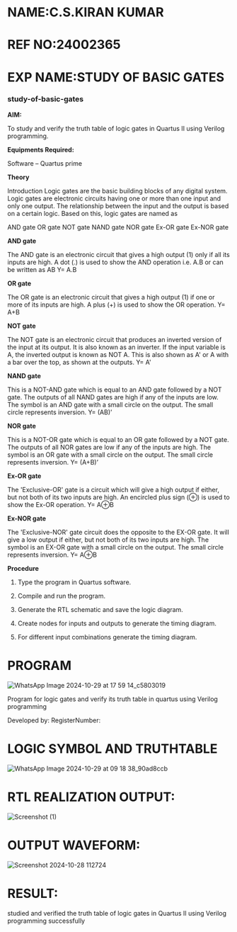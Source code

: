 # NAME:C.S.KIRAN KUMAR 
# REF NO:24002365
# EXP NAME:STUDY OF BASIC GATES


### study-of-basic-gates

**AIM:** 

To study and verify the truth table of logic gates in Quartus II using Verilog programming.

**Equipments Required:**

Software – Quartus prime 

**Theory**

Introduction Logic gates are the basic building blocks of any digital system. Logic gates are electronic circuits having one or more than one input and only one output. The relationship between the input and the output is based on a certain logic. Based on this, logic gates are named as

AND gate OR gate NOT gate NAND gate NOR gate Ex-OR gate Ex-NOR gate

**AND gate**

The AND gate is an electronic circuit that gives a high output (1) only if all its inputs are high. A dot (.) is used to show the AND operation i.e. A.B or can be written as AB
Y= A.B

**OR gate** 

The OR gate is an electronic circuit that gives a high output (1) if one or more of its inputs are high. A plus (+) is used to show the OR operation.
Y= A+B

**NOT gate**

The NOT gate is an electronic circuit that produces an inverted version of the input at its output. It is also known as an inverter. If the input variable is A, the inverted output is known as NOT A. This is also shown as A' or A with a bar over the top, as shown at the outputs.
Y= A'

**NAND gate**

This is a NOT-AND gate which is equal to an AND gate followed by a NOT gate. The outputs of all NAND gates are high if any of the inputs are low. The symbol is an AND gate with a small circle on the output. The small circle represents inversion.
Y= (AB)’

**NOR gate**

This is a NOT-OR gate which is equal to an OR gate followed by a NOT gate. The outputs of all NOR gates are low if any of the inputs are high. The symbol is an OR gate with a small circle on the output. The small circle represents inversion.
Y= (A+B)’

**Ex-OR gate**

The 'Exclusive-OR' gate is a circuit which will give a high output if either, but not both of its two inputs are high. An encircled plus sign (⊕) is used to show the Ex-OR operation.
Y= A⊕B

**Ex-NOR gate**

The 'Exclusive-NOR' gate circuit does the opposite to the EX-OR gate. It will give a low output if either, but not both of its two inputs are high. The symbol is an EX-OR gate with a small circle on the output. The small circle represents inversion.
Y= A⊕B

**Procedure** 

1.	Type the program in Quartus software.

2.	Compile and run the program.

3.	Generate the RTL schematic and save the logic diagram.

4.	Create nodes for inputs and outputs to generate the timing diagram.

5.	For different input combinations generate the timing diagram.


# PROGRAM
![WhatsApp Image 2024-10-29 at 17 59 14_c5803019](https://github.com/user-attachments/assets/21161b38-adc2-437e-8bdb-ed5e1e2eb026)




Program for logic gates and verify its truth table in quartus using Verilog programming

 Developed by: RegisterNumber: 
 
# LOGIC SYMBOL AND TRUTHTABLE
![WhatsApp Image 2024-10-29 at 09 18 38_90ad8ccb](https://github.com/user-attachments/assets/d8d9e2df-6105-4db7-ad89-8b2fcf0e0938)



# RTL REALIZATION OUTPUT: 
![Screenshot (1)](https://github.com/user-attachments/assets/0b46f58b-0b7b-4268-b661-4f4586b971fb)


# OUTPUT WAVEFORM:
![Screenshot 2024-10-28 112724](https://github.com/user-attachments/assets/60520700-b334-438b-bd93-fa8fa942ed4b)



# RESULT:
studied and verified the truth table of logic gates in Quartus II using Verilog programming successfully


